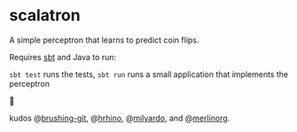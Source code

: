 # scalatron

A simple perceptron that learns to predict coin flips.

Requires [sbt](https://www.scala-sbt.org/1.x/docs/Setup.html) and Java to run:

`sbt test` runs the tests, `sbt run` runs a small application that implements the perceptron

🎉

kudos @[brushing-git](https://github.com/brushing-git), @[hrhino](https://github.com/hrhino), @[milyardo](https://github.com/milyardo), and @[merlinorg](https://github.com/merlinorg).
